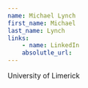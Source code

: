 ```yaml
---
name: Michael Lynch
first_name: Michael
last_name: Lynch
links:
	- name: LinkedIn
	absolutle_url:
---
```

University of Limerick

